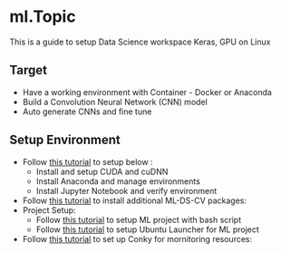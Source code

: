 # ml.Topic
This is a guide to setup Data Science workspace Keras, GPU on Linux

## Target
+ Have a working environment with Container - Docker or Anaconda
+ Build a Convolution Neural Network (CNN) model
+ Auto generate CNNs and fine tune

## Setup Environment
+ Follow [this tutorial](https://medium.com/@naomi.fridman/install-conda-tensorflow-gpu-and-keras-on-ubuntu-18-04-1b403e740e25?fbclid=IwAR0PrxFtaYUq90jC2ovG1xuTlckl4TT2HkCpa4WOigO1kXIEZDgQ5wYaM_8) to setup below : 
    + Install and setup CUDA and cuDNN
    + Install Anaconda and manage environments
    + Install Jupyter Notebook and verify environment
+ Follow [this tutorial](python_packages.md) to install additional ML-DS-CV packages:    
+ Project Setup:
    + Follow [this tutorial](#) to setup ML project with bash script
    + Follow [this tutorial](#) to setup Ubuntu Launcher for ML project    
+ Follow [this tutorial](conky_setup.md) to set up Conky for mornitoring resources: 
    
